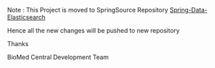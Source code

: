Note : This Project is moved to SpringSource Repository [Spring-Data-Elasticsearch](https://github.com/SpringSource/spring-data-elasticsearch)

Hence all the new changes will be pushed to new repository

Thanks

BioMed Central Development Team
